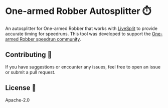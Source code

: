 # One-armed Robber Autosplitter ⏱️
An autosplitter for One-armed Robber that works with [LiveSplit](https://github.com/LiveSplit/LiveSplit) to provide accurate timing for speedruns. This tool was developed to support the [One-armed Robber speedrun community](https://www.speedrun.com/One_Armed_Robber).

## Contributing 🤝
If you have suggestions or encounter any issues, feel free to open an issue or submit a pull request.

## License 📄
Apache-2.0
